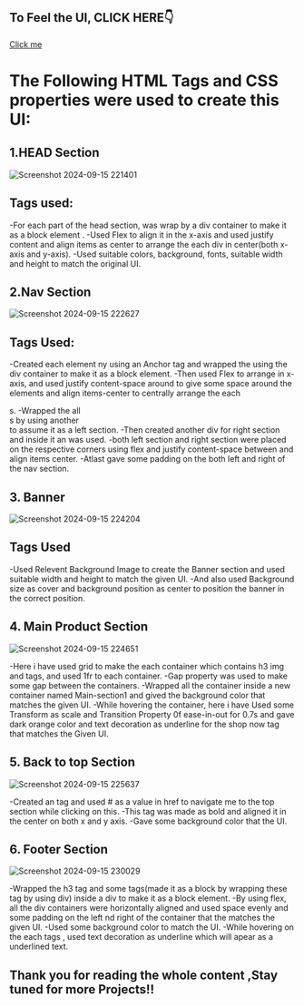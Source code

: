 ## To Feel the UI, CLICK HERE👇 ##
[Click me](https://surya-annadurai-10.github.io/Weekly_test5_CSS_Properties_amazon/)

# The Following HTML Tags and CSS properties were used to create this UI: #
## 1.HEAD Section ##

![Screenshot 2024-09-15 221401](https://github.com/user-attachments/assets/94fb2289-95e6-4250-b5cb-a7e43c9b737c)

## Tags used: ##

-For each part of the head section, was wrap by a div container to make it as a block element .
-Used Flex to align it in the x-axis and used justify content and align items as center to arrange the each div in center(both x-axis and y-axis).
-Used suitable colors, background, fonts, suitable width and height to match the original UI. 

## 2.Nav Section ##

![Screenshot 2024-09-15 222627](https://github.com/user-attachments/assets/26209333-ee3a-4a54-9578-02b8eaafaea3)

## Tags Used: ##

-Created each element ny using an Anchor tag and wrapped the <a> using the div container to make it as a block element.
-Then used Flex to arrange in x-axis, and used justify content-space around to give some space around the elements and align items-center to centrally arrange the each <div>s. 
-Wrapped the all <div>s by using another <div> to assume it as a left section.
-Then created another div for right section and inside it an <a> was used.
-both left section and right section were placed on the respective corners using flex and justify content-space between and align items center.
-Atlast gave some padding on the both left and right of the nav section.

## 3. Banner ##

![Screenshot 2024-09-15 224204](https://github.com/user-attachments/assets/9cc7d060-98ed-4d79-85e5-c86ab52e2b86)

## Tags Used ##

-Used Relevent Background Image to create the Banner section and used suitable width and height to match the given UI.
-And also used Background size as cover and background position as center to position the banner in the correct position.

## 4. Main Product Section ##

![Screenshot 2024-09-15 224651](https://github.com/user-attachments/assets/13b1038b-56de-40ff-8001-b5f8d374fcdc)

-Here i have used grid to make the each container which contains h3 img and <a> tags, and used 1fr to each container.
-Gap property was used to make some gap between the containers.
-Wrapped all the container inside a new container named Main-section1 and gived the background color that matches the given UI.
-While hovering the container, here i have Used some Transform as scale and Transition Property 0f ease-in-out for 0.7s and gave dark orange color and text decoration as underline for the shop now <a> tag that matches the Given UI.


## 5. Back to top Section ##

![Screenshot 2024-09-15 225637](https://github.com/user-attachments/assets/fc6c73ae-c383-428e-831b-0dd5d9577371)

-Created an <a> tag and used # as a value in href to navigate me to the top section while clicking on this.
-This tag was made as bold and aligned it in the center on both x and y axis.
-Gave some background color that the UI.

## 6. Footer Section ##


![Screenshot 2024-09-15 230029](https://github.com/user-attachments/assets/d3b9de78-e24d-48fa-87e5-ca091c3d2c60)

-Wrapped the h3 tag and some <a> tags(made it as a block by wrapping these <a> tag by using div) inside a div to make it as a block element.
-By using flex, all the div containers were horizontally aligned and used space evenly and some padding on the left nd right of the container that the matches the given UI.
-Used some background color to match the UI.
-While hovering on the each <a> tags , used text decoration as underline which will apear as a underlined text.

## Thank you for reading the whole content ,Stay tuned for more Projects!! ##
